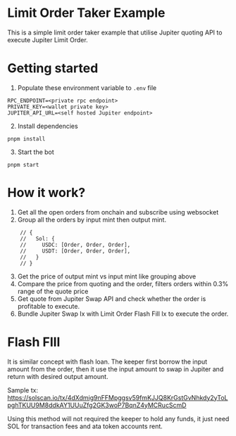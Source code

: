 # Limit Order Taker Example

This is a simple limit order taker example that utilise Jupiter quoting API to execute Jupiter Limit Order.

# Getting started

1. Populate these environment variable to `.env` file

```
RPC_ENDPOINT=<private rpc endpoint>
PRIVATE_KEY=<wallet private key>
JUPITER_API_URL=<self hosted Jupiter endpoint>
```

2. Install dependencies

```
pnpm install
```

3. Start the bot

```
pnpm start
```

# How it work?

1. Get all the open orders from onchain and subscribe using websocket
2. Group all the orders by input mint then output mint.

```
    // {
    //   Sol: {
    //     USDC: [Order, Order, Order],
    //     USDT: [Order, Order, Order],
    //   }
    // }
```

3. Get the price of output mint vs input mint like grouping above
4. Compare the price from quoting and the order, filters orders within 0.3% range of the quote price
5. Get quote from Jupiter Swap API and check whether the order is profitable to execute.
6. Bundle Jupiter Swap Ix with Limit Order Flash Fill Ix to execute the order.

# Flash FIll

It is similar concept with flash loan. The keeper first borrow the input amount from the order, then it use the input amount to swap in Jupiter and return with desired output amount.

Sample tx: https://solscan.io/tx/4dXdmig9nFFMpggsv59fmKJJQ8KrGstGvNhkdy2yToLpghTKUU9M8ddkAY1UUuZfg2GK3woP7BqnZ4yMCRucScmD

Using this method will not required the keeper to hold any funds, it just need SOL for transaction fees and ata token accounts rent.
